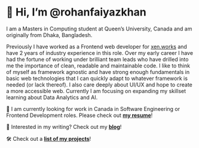 # 👋 Hi, I’m @rohanfaiyazkhan

I am a Masters in Computing student at Queen’s University, Canada and am originally from Dhaka, Bangladesh.

Previously I have worked as a Frontend web developer for [xen.works](https://xen.works/) and have 2 years of industry experience in this role. 
Over my early career I have had the fortune of working under brilliant team leads who have drilled into me the importance of clean, readable and 
maintainable code. I like to think of myself as framework agnostic and have strong enough fundamentals in basic web technologies 
that I can quickly adapt to whatever framework is needed (or lack thereof). I also care deeply about UI/UX and hope to create a more accessible web. 
Currently I am focusing on expanding my skillset learning about Data Analytics and AI.

🚀 I am currently looking for work in Canada in Software Engineering or Frontend Development roles. 
Please check out __[my resume](https://drive.google.com/file/d/1GFRTfQC_971V7IzLxZvM2rrBYyZV_rtu/view?usp=sharing)__!

📖 Interested in my writing? Check out my __[blog](https://rohanfaiyaz.com)__!

🛠️ Check out a __[list of my projects](https://docs.google.com/document/d/1HiLSZzgjK9-haXHBFHL3DzzfDvoTuoJiJbWS26RqTz4/edit?usp=sharing)__!
<!---
rohanfaiyazkhan/rohanfaiyazkhan is a ✨ special ✨ repository because its `README.md` (this file) appears on your GitHub profile.
You can click the Preview link to take a look at your changes.
--->
